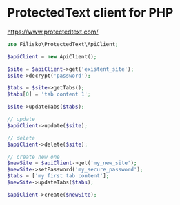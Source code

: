 # ProtectedText client for PHP

https://www.protectedtext.com/

<!-- ![ProtectedText flow](https://www.protectedtext.com/img/image.png) -->

```php
use Filisko\ProtectedText\ApiClient;

$apiClient = new ApiClient();

$site = $apiClient->get('existent_site');
$site->decrypt('password');

$tabs = $site->getTabs();
$tabs[0] = 'tab content 1';

$site->updateTabs($tabs);

// update
$apiClient->update($site);

// delete
$apiClient->delete($site);

// create new one
$newSite = $apiClient->get('my_new_site');
$newSite->setPassword('my_secure_password');
$tabs = ['my first tab content'];
$newSite->updateTabs($tabs);

$apiClient->create($newSite);
```